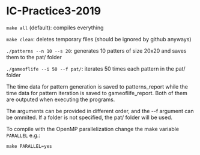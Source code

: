 # IC-Practice3-2019

`make all` (default): compiles everything

`make clean`: deletes temporary files (should be ignored by github anyways)

`./patterns --n 10 --s 20`: generates 10 patters of size 20x20 and saves them to the pat/ folder

`./gameoflife --i 50 --f pat/`: iterates 50 times each pattern in the pat/ folder

The time data for pattern generation is saved to patterns_report while the time data for pattern iteration is saved to gameoflife_report. Both of them are outputed when executing the programs.

The arguments can be provided in different order, and the --f argument can be ommited. If a folder is not specified, the pat/ folder will be used.

To compile with the OpenMP parallelization change the make variable `PARALLEL` e.g.:

`make PARALLEL=yes`
